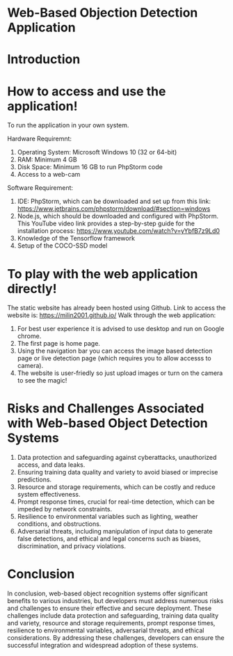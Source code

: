 # Web-Based Objection Detection Application

# Introduction


# How to access and use the application!
To run the application in your own system.

Hardware Requiremnt:
1. Operating System: Microsoft Windows 10 (32 or 64-bit)
2. RAM: Minimum 4 GB
3. Disk Space: Minimum 16 GB to run PhpStorm code
4. Access to a web-cam

Software Requirement:
1. IDE: PhpStorm, which can be downloaded and set up from this link: https://www.jetbrains.com/phpstorm/download/#section=windows
2. Node.js, which should be downloaded and configured with PhpStorm. This YouTube video link provides a step-by-step guide for the installation process: https://www.youtube.com/watch?v=yYbfB7z9Ld0
3. Knowledge of the Tensorflow framework
4. Setup of the COCO-SSD model

# To play with the web application directly!
The static website has already been hosted using Github. Link to access the website is: https://milin2001.github.io/
Walk through the web application:
1. For best user experience it is advised to use desktop and run on Google chrome.
2. The first page is home page.
3. Using the navigation bar you can access the image based detection page or live detection page (which requires you to allow accesss to camera).
4. The website is user-friedly so just upload images or turn on the camera to see the magic!



# Risks and Challenges Associated with Web-based Object Detection Systems

1. Data protection and safeguarding against cyberattacks, unauthorized access, and data leaks.
2. Ensuring training data quality and variety to avoid biased or imprecise predictions.
3. Resource and storage requirements, which can be costly and reduce system effectiveness.
4. Prompt response times, crucial for real-time detection, which can be impeded by network constraints.
5. Resilience to environmental variables such as lighting, weather conditions, and obstructions.
6. Adversarial threats, including manipulation of input data to generate false detections, and ethical and legal concerns such as biases, discrimination, and privacy violations.

# Conclusion
 In conclusion, web-based object recognition systems offer significant benefits to various industries, but developers must address numerous risks and challenges to ensure their effective and secure deployment. These challenges include data protection and safeguarding, training data quality and variety, resource and storage requirements, prompt response times, resilience to environmental variables, adversarial threats, and ethical considerations. By addressing these challenges, developers can ensure the successful integration and widespread adoption of these systems.
